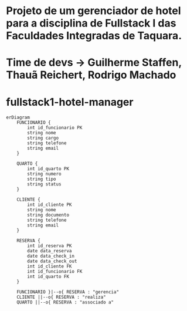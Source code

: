 # Projeto de um gerenciador de hotel para a disciplina de Fullstack I das Faculdades Integradas de Taquara.
# Time de devs -> Guilherme Staffen, Thauã Reichert, Rodrigo Machado
# fullstack1-hotel-manager


```mermaid
erDiagram
    FUNCIONARIO {
        int id_funcionario PK
        string nome
        string cargo
        string telefone
        string email
    }

    QUARTO {
        int id_quarto PK
        string numero
        string tipo
        string status
    }

    CLIENTE {
        int id_cliente PK
        string nome
        string documento
        string telefone
        string email
    }

    RESERVA {
        int id_reserva PK
        date data_reserva
        date data_check_in
        date data_check_out
        int id_cliente FK
        int id_funcionario FK
        int id_quarto FK
    }

    FUNCIONARIO }|--o{ RESERVA : "gerencia"
    CLIENTE ||--o{ RESERVA : "realiza"
    QUARTO ||--o{ RESERVA : "associado a"
```